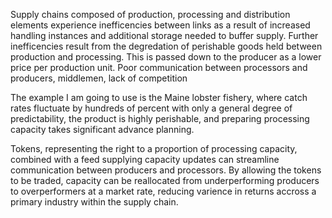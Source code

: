

Supply chains composed of production, processing and distribution elements experience inefficencies between links as a result of increased handling instances and additional storage needed to buffer supply. Further inefficencies result from the degredation of perishable goods held between production and processing. This is passed down to the producer as a lower price per production unit. 
Poor communication between processors and producers, middlemen, lack of competition


The example I am going to use is the Maine lobster fishery, where catch rates fluctuate by hundreds of percent with only a general degree of predictability, the product is highly perishable, and preparing processing capacity takes significant advance planning.

Tokens, representing the right to a proportion of processing capacity, combined with a feed supplying capacity updates can streamline communication between producers and processors. By allowing the tokens to be traded, capacity can be reallocated from underperforming producers to overperformers at a market rate, reducing varience in returns accross a primary industry within the supply chain.
